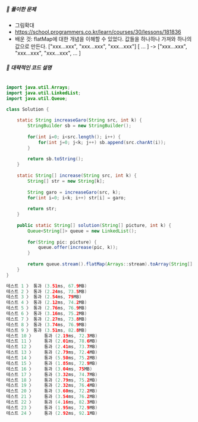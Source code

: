 ##### **📘 풀이한 문제**

- 그림확대
- https://school.programmers.co.kr/learn/courses/30/lessons/181836
- 배운 것: flatMap에 대한 개념을 이해할 수 있었다. 값들을 하나하나 가져와 하나의 값으로 만든다.
  ["xxx...xxx", "xxx...xxx", "xxx...xxx"] [ ... ]  -> ["xxx...xxx", "xxx...xxx", "xxx...xxx", ... ]

##### **📜 대략적인 코드 설명**
```java

import java.util.Arrays;
import java.util.LinkedList;
import java.util.Queue;

class Solution {
	
	static String increaseGaro(String src, int k) {
		StringBuilder sb = new StringBuilder();
		
		for(int i=0; i<src.length(); i++) {
			for(int j=0; j<k; j++) sb.append(src.charAt(i));
		}
		
		return sb.toString();
	}
	
	static String[] increase(String src, int k) {
		String[] str = new String[k];
		
		String garo = increaseGaro(src, k);
		for(int i=0; i<k; i++) str[i] = garo;
		
		return str;
	}
	
    public static String[] solution(String[] picture, int k) {
        Queue<String[]> queue = new LinkedList();
        
        for(String pic: picture) {
        	queue.offer(increase(pic, k));
        }
        
        return queue.stream().flatMap(Arrays::stream).toArray(String[]::new);
    }
}

테스트 1 〉	통과 (3.51ms, 67.9MB)
테스트 2 〉	통과 (2.24ms, 73.5MB)
테스트 3 〉	통과 (2.54ms, 79MB)
테스트 4 〉	통과 (2.12ms, 74.2MB)
테스트 5 〉	통과 (2.76ms, 76.9MB)
테스트 6 〉	통과 (3.16ms, 75.2MB)
테스트 7 〉	통과 (2.27ms, 73.8MB)
테스트 8 〉	통과 (3.74ms, 76.9MB)
테스트 9 〉	통과 (3.51ms, 82.8MB)
테스트 10 〉	통과 (2.19ms, 72.3MB)
테스트 11 〉	통과 (2.01ms, 78.6MB)
테스트 12 〉	통과 (2.41ms, 73.7MB)
테스트 13 〉	통과 (2.79ms, 72.4MB)
테스트 14 〉	통과 (5.50ms, 75.2MB)
테스트 15 〉	통과 (1.85ms, 72.9MB)
테스트 16 〉	통과 (3.04ms, 75MB)
테스트 17 〉	통과 (3.32ms, 74.7MB)
테스트 18 〉	통과 (2.79ms, 75.2MB)
테스트 19 〉	통과 (2.32ms, 76.4MB)
테스트 20 〉	통과 (3.60ms, 72.2MB)
테스트 21 〉	통과 (3.54ms, 76.2MB)
테스트 22 〉	통과 (4.16ms, 82.3MB)
테스트 23 〉	통과 (1.95ms, 72.9MB)
테스트 24 〉	통과 (2.92ms, 92.1MB)
```
